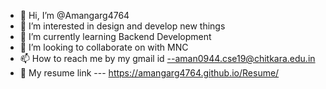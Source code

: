 - 👋 Hi, I’m @Amangarg4764
- 👀 I’m interested in design and develop new things
- 🌱 I’m currently learning Backend Development
- 💞️ I’m looking to collaborate on with MNC
- 📫 How to reach me by my gmail id --aman0944.cse19@chitkara.edu.in
- 📓 My resume link --- https://amangarg4764.github.io/Resume/

<!---
Amangarg4764/Amangarg4764 is a ✨ special ✨ repository because its `README.md` (this file) appears on your GitHub profile.
You can click the Preview link to take a look at your changes.
--->
